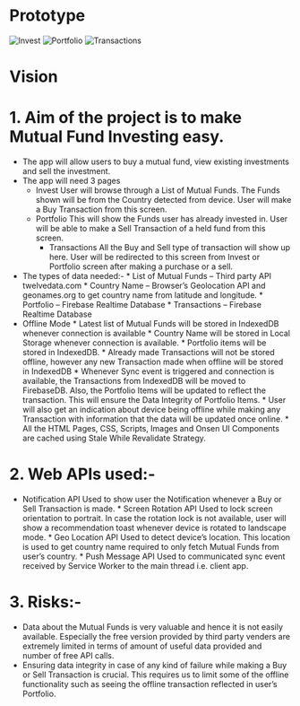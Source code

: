 # Prototype
![Invest](https://github.com/abhaymlimaye/mutual-fund_pwa/assets/32418776/9bd1a916-0c9a-446d-a3c0-8dd6e0c6a493)
![Portfolio](https://github.com/abhaymlimaye/mutual-fund_pwa/assets/32418776/c3199a3b-1c16-460a-ab83-100e77582a4b)
![Transactions](https://github.com/abhaymlimaye/mutual-fund_pwa/assets/32418776/a6edf827-3613-4c57-9325-8ca36e39c620)

# Vision
# 1.	Aim of the project is to make Mutual Fund Investing easy.
   * The app will allow users to buy a mutual fund, view existing investments and sell the investment.
   * The app will need 3 pages
        - Invest
            User will browse through a List of Mutual Funds. The Funds shown will be from the Country detected from device. User will make a Buy Transaction from this screen.
     -	Portfolio
            This will show the Funds user has already invested in. User will be able to make a Sell Transaction of a held fund from this screen.
         *	Transactions
            All the Buy and Sell type of transaction will show up here. User will be redirected to this screen from Invest or Portfolio screen after making a purchase or a sell.
  *	The types of data needed:-
        *	List of Mutual Funds – Third party API twelvedata.com
        *	Country Name – Browser’s Geolocation API and geonames.org to get country name from latitude and longitude.
        *	Portfolio – Firebase Realtime Database
        *	Transactions – Firebase Realtime Database
  *	Offline Mode
        *	Latest list of Mutual Funds will be stored in IndexedDB whenever connection is available
        *	Country Name will be stored in Local Storage whenever connection is available.
        *	Portfolio items will be stored in IndexedDB. 
        *	Already made Transactions will not be stored offline, however any new Transaction made when offline will be stored in IndexedDB
        *	Whenever Sync event is triggered and connection is available, the Transactions from IndexedDB will be moved to FirebaseDB. Also, the Portfolio Items will be updated to reflect the transaction. This will ensure the Data Integrity of Portfolio Items.
        *	User will also get an indication about device being offline while making any Transaction with information that the data will be updated once online. 
        *	All the HTML Pages, CSS, Scripts, Images and Onsen UI Components are cached using Stale While Revalidate Strategy.

# 2.	Web APIs used:-
   *	Notification API
        Used to show user the Notification whenever a Buy or Sell Transaction is made.
    *	Screen Rotation API
        Used to lock screen orientation to portrait. In case the rotation lock is not available, user will show a recommendation toast whenever device is rotated to landscape mode.
    *	Geo Location API
        Used to detect device’s location. This location is used to get country name required to only fetch Mutual Funds from user’s country.
    *	Push Message API
        Used to communicated sync event received by Service Worker to the main thread i.e. client app.

# 3.	Risks:-
   *	Data about the Mutual Funds is very valuable and hence it is not easily available. Especially the free version provided by third party venders are extremely limited in terms of amount of useful data provided and number of free API calls.
  *	Ensuring data integrity in case of any kind of failure while making a Buy or Sell Transaction is crucial. This requires us to limit some of the offline functionality such as seeing the offline transaction reflected in user’s Portfolio.
